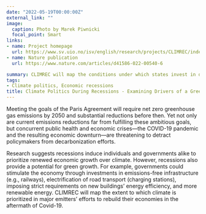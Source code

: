 ```yaml
---
date: "2022-05-19T00:00:00Z"
external_link: ""
image:
  caption: Photo by Marek Piwnicki
  focal_point: Smart
links:
- name: Project homepage
  url: https://www.sv.uio.no/isv/english/research/projects/CLIMREC/index.html
- name: Nature publication
  url: https://www.nature.com/articles/d41586-022-00540-6 

summary: CLIMREC will map the conditions under which states invest in decarbonization even while in an economic recession.
tags:
- Climate politics, Economic recessions
title: Climate Politics During Recessions - Examining Drivers of a Green Economic Recovery
---
```


Meeting the goals of the Paris Agreement will require net zero greenhouse gas emissions by 2050 and substantial reductions before then. Yet not only are current emissions reductions far from fulfilling these ambitious goals, but concurrent public health and economic crises—the COVID-19 pandemic and the resulting economic downturn—are threatening to detract policymakers from decarbonization efforts.

Research suggests recessions induce individuals and governments alike to prioritize renewed economic growth over climate. However, recessions also provide a potential for green growth. For example, governments could stimulate the economy through investments in emissions-free infrastructure (e.g., railways), electrification of road transport (charging stations), imposing strict requirements on new buildings’ energy efficiency, and more renewable energy. CLIMREC will map the extent to which climate is prioritized in major emitters’ efforts to rebuild their economies in the aftermath of Covid-19.
